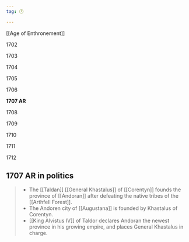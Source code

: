 ```yaml
---
tag: 🕛

---
```

[[Age of Enthronement]]


1702

1703

1704

1705

1706

**1707 AR**

1708

1709

1710

1711

1712



## 1707 AR in politics

>  - The [[Taldan]] [[General Khastalus]] of [[Corentyn]] founds the province of [[Andoran]] after defeating the native tribes of the [[Arthfell Forest]].
>  - The Andoren city of [[Augustana]] is founded by Khastalus of Corentyn.
>  - [[King Alvistus IV]] of Taldor declares Andoran the newest province in his growing empire, and places General Khastalus in charge.






